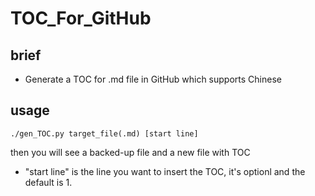 # TOC_For_GitHub
## brief
- Generate a TOC for .md file in GitHub which supports Chinese

## usage
```
./gen_TOC.py target_file(.md) [start line]
``` 
 
then you will see a backed-up file and a new file with TOC

- "start line" is the line you want to insert the TOC, it's optionl and the default is 1.
